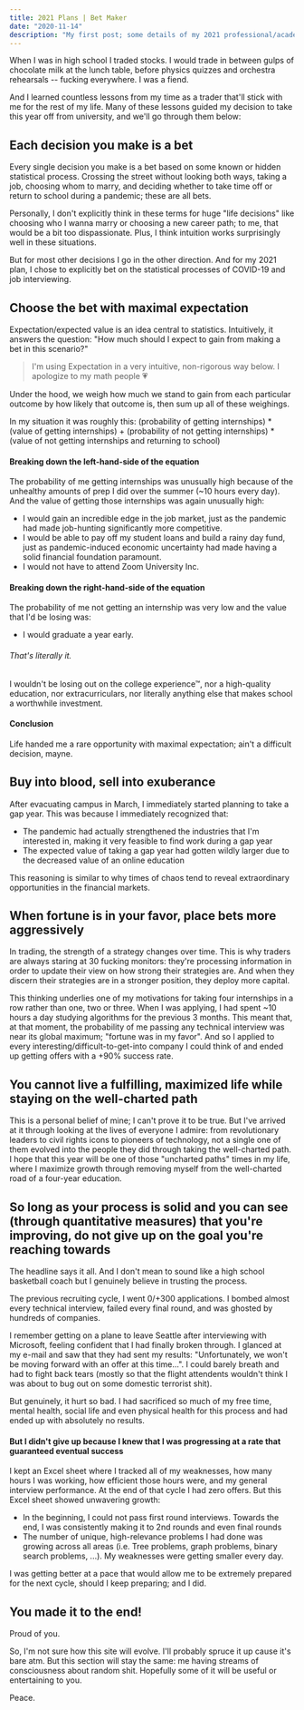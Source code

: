 ```yaml
---
title: 2021 Plans | Bet Maker
date: "2020-11-14"
description: "My first post; some details of my 2021 professional/academic plan and the rationale behind it."
---
```


When I was in high school I traded stocks. I would trade in between gulps of chocolate milk at the lunch table, before physics quizzes and orchestra rehearsals -- fucking everywhere. I was a fiend.

And I learned countless lessons from my time as a trader that'll stick with me for the rest of my life. Many of these lessons guided my decision to take this year off from university, and we'll go through them below:

## Each decision you make is a bet
Every single decision you make is a bet based on some known or hidden statistical process. Crossing the street without looking both ways, taking a job, choosing whom to marry, and deciding whether to take time off or return to school during a pandemic; these are all bets.

Personally, I don't explicitly think in these terms for huge "life decisions" like choosing who I wanna marry or choosing a new career path; to me, that would be a bit too dispassionate. Plus, I think intuition works surprisingly well in these situations. 

But for most other decisions I go in the other direction. And for my 2021 plan, I chose to explicitly bet on the statistical processes of COVID-19 and job interviewing.

## Choose the bet with maximal expectation
Expectation/expected value is an idea central to statistics. Intuitively, it answers the question: "How much should I expect to gain from making a bet in this scenario?"

> I'm using Expectation in a very intuitive, non-rigorous way below. I apologize to my math people 💗

Under the hood, we weigh how much we stand to gain from each particular outcome by how likely that outcome is, then sum up all of these weighings.

In my situation it was roughly this: 
(probability of getting internships) * (value of getting internships) + (probability of not getting internships) * (value of not getting internships and returning to school)

#### Breaking down the left-hand-side of the equation
The probability of me getting internships was unusually high because of the unhealthy amounts of prep I did over the summer (~10 hours every day). And the value of getting those internships was again unusually high: 

- I would gain an incredible edge in the job market, just as the pandemic had made job-hunting significantly more competitive.
- I would be able to pay off my student loans and build a rainy day fund, just as pandemic-induced economic uncertainty had made having a solid financial foundation paramount.
- I would not have to attend Zoom University Inc.

#### Breaking down the right-hand-side of the equation
The probability of me not getting an internship was very low and the value that I'd be losing was:
- I would graduate a year early.

###### That's literally it.

I wouldn't be losing out on the college experience™, nor a high-quality education, nor extracurriculars, nor literally anything else that makes school a worthwhile investment. 

#### Conclusion
Life handed me a rare opportunity with maximal expectation; ain't a difficult decision, mayne.

## Buy into blood, sell into exuberance
After evacuating campus in March, I immediately started planning to take a gap year. This was because I immediately recognized that:

- The pandemic had actually strengthened the industries that I'm interested in, making it very feasible to find work during a gap year
- The expected value of taking a gap year had gotten wildly larger due to the decreased value of an online education

This reasoning is similar to why times of chaos tend to reveal extraordinary opportunities in the financial markets.

## When fortune is in your favor, place bets more aggressively
In trading, the strength of a strategy changes over time. This is why traders are always staring at 30 fucking monitors: they're processing information in order to update their view on how strong their strategies are. And when they discern their strategies are in a stronger position, they deploy more capital.

This thinking underlies one of my motivations for taking four internships in a row rather than one, two or three. When I was applying, I had spent ~10 hours a day studying algorithms for the previous 3 months. This meant that, at that moment, the probability of me passing any technical interview was near its global maximum; "fortune was in my favor". And so I applied to every interesting/difficult-to-get-into company I could think of and ended up getting offers with a +90% success rate. 

## You cannot live a fulfilling, maximized life while staying on the well-charted path
This is a personal belief of mine; I can't prove it to be true. But I've arrived at it through looking at the lives of everyone I admire: from revolutionary leaders to civil rights icons to pioneers of technology, not a single one of them evolved into the people they did through taking the well-charted path. I hope that this year will be one of those "uncharted paths" times in my life, where I maximize growth through removing myself from the well-charted road of a four-year education.

## So long as your process is solid and you can see (through quantitative measures) that you're improving, do not give up on the goal you're reaching towards
The headline says it all. And I don't mean to sound like a high school basketball coach but I genuinely believe in trusting the process. 

The previous recruiting cycle, I went 0/+300 applications. I bombed almost every technical interview, failed every final round, and was ghosted by hundreds of companies. 

I remember getting on a plane to leave Seattle after interviewing with Microsoft, feeling confident that I had finally broken through. I glanced at my e-mail and saw that they had sent my results: "Unfortunately, we won't be moving forward with an offer at this time...". I could barely breath and had to fight back tears (mostly so that the flight attendents wouldn't think I was about to bug out on some domestic terrorist shit). 

But genuinely, it hurt so bad. I had sacrificed so much of my free time, mental health, social life and even physical health for this process and had ended up with absolutely no results.

#### But I didn't give up because I knew that I was progressing at a rate that guaranteed eventual success
I kept an Excel sheet where I tracked all of my weaknesses, how many hours I was working, how efficient those hours were, and my general interview performance. At the end of that cycle I had zero offers. But this Excel sheet showed unwavering growth:

- In the beginning, I could not pass first round interviews. Towards the end, I was consistently making it to 2nd rounds and even final rounds
- The number of unique, high-relevance problems I had done was growing across all areas (i.e. Tree problems, graph problems, binary search problems, ...). My weaknesses were getting smaller every day.

I was getting better at a pace that would allow me to be extremely prepared for the next cycle, should I keep preparing; and I did.


## You made it to the end!
Proud of you.

So, I'm not sure how this site will evolve. I'll probably spruce it up cause it's bare atm. But this section will stay the same: me having streams of consciousness about random shit. Hopefully some of it will be useful or entertaining to you.

Peace.


